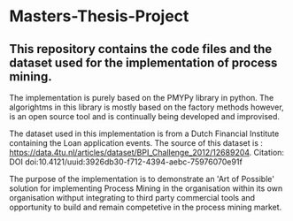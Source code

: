 # Masters-Thesis-Project
## This repository contains the code files and the dataset used for the implementation of process mining.
The implementation is purely based on the PMYPy library in python. The algorightms in this library is mostly based on the factory methods however, is an open source tool and is continually being developed and improvised.

The dataset used in this implementation is from a Dutch Financial Institute containing the Loan application events. The source of this dataset is : https://data.4tu.nl/articles/dataset/BPI_Challenge_2012/12689204. Citation: DOI doi:10.4121/uuid:3926db30-f712-4394-aebc-75976070e91f

The purpose of the implementation is to demonstrate an 'Art of Possible' solution for implementing Process Mining in the organisation within its own organisation withput integrating to third party commercial tools and opportunity to build and remain competetive in the process mining market.
